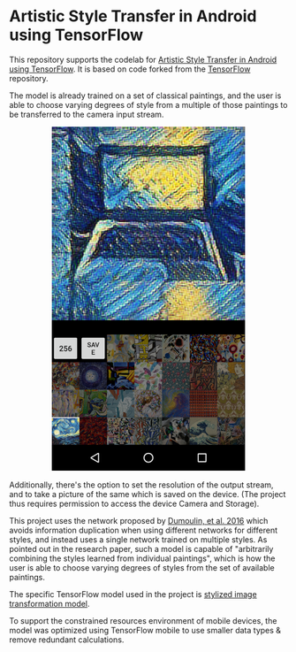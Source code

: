 # Artistic Style Transfer in Android using TensorFlow

This repository supports the codelab for [Artistic Style Transfer in Android using TensorFlow](https://codelabs.developers.google.com/codelabs/tensorflow-style-transfer-android/). It
is based on code forked from the [TensorFlow](https://github.com/tensorflow/tensorflow) repository.

The model is already trained on a set of classical paintings, and the user is able to choose varying degrees of style from a multiple of those paintings to be transferred to the camera input stream.

<p align="center">
  <img src="https://github.com/Aditya-Sood/TF-Stylize/blob/master/Samples/Screenshot.png" width="350" title="Screenshot from app">
</p>

Additionally, there's the option to set the resolution of the output stream, and to take a picture of the same which is saved on the device. (The project thus requires permission to access the device Camera and Storage).

This project uses the network proposed by [Dumoulin, et al. 2016](https://arxiv.org/abs/1610.07629) which avoids information duplication when using different networks for different styles, and instead uses a single network trained on multiple styles. As pointed out in the research paper, such a model is capable of "arbitrarily combining the styles learned from individual paintings", which is how the user is able to choose varying degrees of styles from the set of available paintings.

The specific TensorFlow model used in the project is [stylized image transformation model](https://github.com/tensorflow/magenta/blob/master/magenta/models/image_stylization/model.py#L28).

To support the constrained resources environment of mobile devices, the model was optimized using TensorFlow mobile to use smaller data types & remove redundant calculations.
